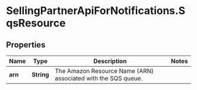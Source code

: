 # SellingPartnerApiForNotifications.SqsResource

## Properties

Name | Type | Description | Notes
------------ | ------------- | ------------- | -------------
**arn** | **String** | The Amazon Resource Name (ARN) associated with the SQS queue. | 


